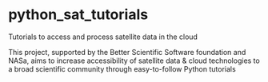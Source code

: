 # python_sat_tutorials
Tutorials to access and process satellite data in the cloud

This project, supported by the Better Scientific Software foundation and NASa, aims to increase accessibility of satellite data & cloud technologies to a broad scientific community through easy-to-follow Python tutorials
